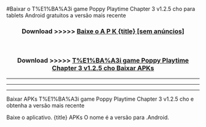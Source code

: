#Baixar o T%E1%BA%A3i game Poppy Playtime Chapter 3 v1.2.5 cho   para tablets Android gratuitos a versão mais recente


<div align="center">
<h3>Download >>>>> <a href="https://pt-web.web.app/?pt= {title}">Baixe o A P K {title} [sem anúncios]</a></h3><br>

<h3>Download >>>>> <a href="https://pt-web.web.app/?pt= {title}">T%E1%BA%A3i game Poppy Playtime Chapter 3 v1.2.5 cho  Baixar APKs</a></h3>
</div>

----------------------------------------------------------

----------------------------------------------------------

----------------------------------------------------------

Baixar APKs T%E1%BA%A3i game Poppy Playtime Chapter 3 v1.2.5 cho  e obtenha a versão mais recente

Baixe o aplicativo. {title} APKs O nome é a versão para .Android.


